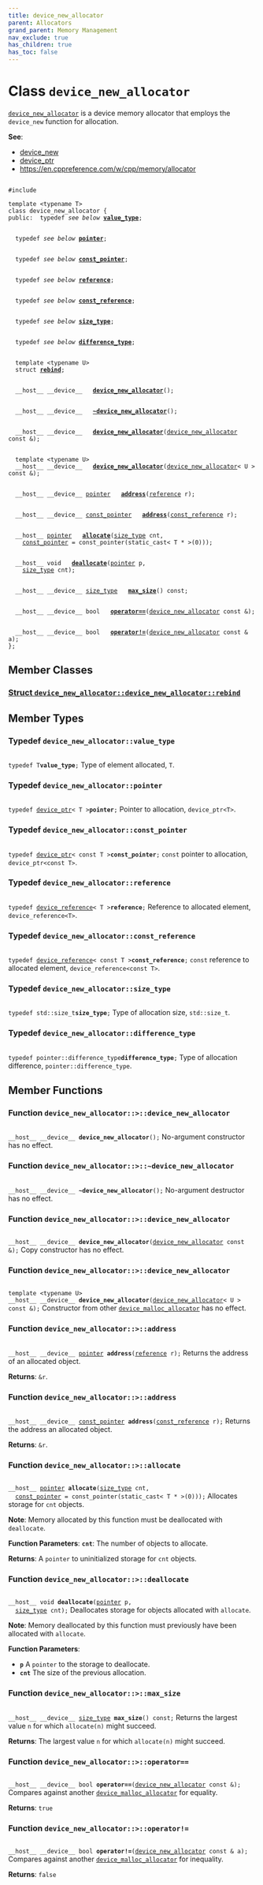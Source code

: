 ```yaml
---
title: device_new_allocator
parent: Allocators
grand_parent: Memory Management
nav_exclude: true
has_children: true
has_toc: false
---
```


# Class `device_new_allocator`

<code><a href="/api/classes/classdevice__new__allocator.html">device&#95;new&#95;allocator</a></code> is a device memory allocator that employs the <code>device&#95;new</code> function for allocation.

**See**:
* <a href="/api/groups/group__memory__management.html#function-device_new">device_new</a>
* <a href="/api/classes/classdevice__ptr.html">device_ptr</a>
* <a href="https://en.cppreference.com/w/cpp/memory/allocator">https://en.cppreference.com/w/cpp/memory/allocator</a>

<code class="doxybook">
<span>#include <thrust/device_new_allocator.h></span><br>
<span>template &lt;typename T&gt;</span>
<span>class device&#95;new&#95;allocator {</span>
<span>public:</span><span>&nbsp;&nbsp;typedef <i>see below</i> <b><a href="/api/classes/classdevice__new__allocator.html#typedef-value_type">value&#95;type</a></b>;</span>
<br>
<span>&nbsp;&nbsp;typedef <i>see below</i> <b><a href="/api/classes/classdevice__new__allocator.html#typedef-pointer">pointer</a></b>;</span>
<br>
<span>&nbsp;&nbsp;typedef <i>see below</i> <b><a href="/api/classes/classdevice__new__allocator.html#typedef-const_pointer">const&#95;pointer</a></b>;</span>
<br>
<span>&nbsp;&nbsp;typedef <i>see below</i> <b><a href="/api/classes/classdevice__new__allocator.html#typedef-reference">reference</a></b>;</span>
<br>
<span>&nbsp;&nbsp;typedef <i>see below</i> <b><a href="/api/classes/classdevice__new__allocator.html#typedef-const_reference">const&#95;reference</a></b>;</span>
<br>
<span>&nbsp;&nbsp;typedef <i>see below</i> <b><a href="/api/classes/classdevice__new__allocator.html#typedef-size_type">size&#95;type</a></b>;</span>
<br>
<span>&nbsp;&nbsp;typedef <i>see below</i> <b><a href="/api/classes/classdevice__new__allocator.html#typedef-difference_type">difference&#95;type</a></b>;</span>
<br>
<span>&nbsp;&nbsp;template &lt;typename U&gt;</span>
<span>&nbsp;&nbsp;struct <b><a href="/api/classes/structdevice__new__allocator_1_1rebind.html">rebind</a></b>;</span>
<br>
<span>&nbsp;&nbsp;__host__ __device__ </span><span>&nbsp;&nbsp;<b><a href="/api/classes/classdevice__new__allocator.html#function-device_new_allocator">device&#95;new&#95;allocator</a></b>();</span>
<br>
<span>&nbsp;&nbsp;__host__ __device__ </span><span>&nbsp;&nbsp;<b><a href="/api/classes/classdevice__new__allocator.html#function-~device_new_allocator">~device&#95;new&#95;allocator</a></b>();</span>
<br>
<span>&nbsp;&nbsp;__host__ __device__ </span><span>&nbsp;&nbsp;<b><a href="/api/classes/classdevice__new__allocator.html#function-device_new_allocator">device&#95;new&#95;allocator</a></b>(<a href="/api/classes/classdevice__new__allocator.html">device_new_allocator</a> const &);</span>
<br>
<span>&nbsp;&nbsp;template &lt;typename U&gt;</span>
<span>&nbsp;&nbsp;__host__ __device__ </span><span>&nbsp;&nbsp;<b><a href="/api/classes/classdevice__new__allocator.html#function-device_new_allocator">device&#95;new&#95;allocator</a></b>(<a href="/api/classes/classdevice__new__allocator.html">device_new_allocator</a>< U > const &);</span>
<br>
<span>&nbsp;&nbsp;__host__ __device__ <a href="/api/classes/classdevice__new__allocator.html#typedef-pointer">pointer</a> </span><span>&nbsp;&nbsp;<b><a href="/api/classes/classdevice__new__allocator.html#function-address">address</a></b>(<a href="/api/classes/classdevice__new__allocator.html#typedef-reference">reference</a> r);</span>
<br>
<span>&nbsp;&nbsp;__host__ __device__ <a href="/api/classes/classdevice__new__allocator.html#typedef-const_pointer">const_pointer</a> </span><span>&nbsp;&nbsp;<b><a href="/api/classes/classdevice__new__allocator.html#function-address">address</a></b>(<a href="/api/classes/classdevice__new__allocator.html#typedef-const_reference">const_reference</a> r);</span>
<br>
<span>&nbsp;&nbsp;__host__ <a href="/api/classes/classdevice__new__allocator.html#typedef-pointer">pointer</a> </span><span>&nbsp;&nbsp;<b><a href="/api/classes/classdevice__new__allocator.html#function-allocate">allocate</a></b>(<a href="/api/classes/classdevice__new__allocator.html#typedef-size_type">size_type</a> cnt,</span>
<span>&nbsp;&nbsp;&nbsp;&nbsp;<a href="/api/classes/classdevice__new__allocator.html#typedef-const_pointer">const_pointer</a> = const&#95;pointer(static&#95;cast&lt; T &#42; &gt;(0)));</span>
<br>
<span>&nbsp;&nbsp;__host__ void </span><span>&nbsp;&nbsp;<b><a href="/api/classes/classdevice__new__allocator.html#function-deallocate">deallocate</a></b>(<a href="/api/classes/classdevice__new__allocator.html#typedef-pointer">pointer</a> p,</span>
<span>&nbsp;&nbsp;&nbsp;&nbsp;<a href="/api/classes/classdevice__new__allocator.html#typedef-size_type">size_type</a> cnt);</span>
<br>
<span>&nbsp;&nbsp;__host__ __device__ <a href="/api/classes/classdevice__new__allocator.html#typedef-size_type">size_type</a> </span><span>&nbsp;&nbsp;<b><a href="/api/classes/classdevice__new__allocator.html#function-max_size">max&#95;size</a></b>() const;</span>
<br>
<span>&nbsp;&nbsp;__host__ __device__ bool </span><span>&nbsp;&nbsp;<b><a href="/api/classes/classdevice__new__allocator.html#function-operator==">operator==</a></b>(<a href="/api/classes/classdevice__new__allocator.html">device_new_allocator</a> const &);</span>
<br>
<span>&nbsp;&nbsp;__host__ __device__ bool </span><span>&nbsp;&nbsp;<b><a href="/api/classes/classdevice__new__allocator.html#function-operator!=">operator!=</a></b>(<a href="/api/classes/classdevice__new__allocator.html">device_new_allocator</a> const & a);</span>
<span>};</span>
</code>

## Member Classes

<h3 id="struct-device_new_allocator::rebind">
<a href="/api/classes/structdevice__new__allocator_1_1rebind.html">Struct <code>device&#95;new&#95;allocator::device&#95;new&#95;allocator::rebind</code>
</a>
</h3>


## Member Types

<h3 id="typedef-value_type">
Typedef <code>device&#95;new&#95;allocator::value&#95;type</code>
</h3>

<code class="doxybook">
<span>typedef T<b>value_type</b>;</span></code>
Type of element allocated, <code>T</code>. 

<h3 id="typedef-pointer">
Typedef <code>device&#95;new&#95;allocator::pointer</code>
</h3>

<code class="doxybook">
<span>typedef <a href="/api/classes/classdevice__ptr.html">device_ptr</a>< T ><b>pointer</b>;</span></code>
Pointer to allocation, <code>device&#95;ptr&lt;T&gt;</code>. 

<h3 id="typedef-const_pointer">
Typedef <code>device&#95;new&#95;allocator::const&#95;pointer</code>
</h3>

<code class="doxybook">
<span>typedef <a href="/api/classes/classdevice__ptr.html">device_ptr</a>< const T ><b>const_pointer</b>;</span></code>
<code>const</code> pointer to allocation, <code>device&#95;ptr&lt;const T&gt;</code>. 

<h3 id="typedef-reference">
Typedef <code>device&#95;new&#95;allocator::reference</code>
</h3>

<code class="doxybook">
<span>typedef <a href="/api/classes/classdevice__reference.html">device_reference</a>< T ><b>reference</b>;</span></code>
Reference to allocated element, <code>device&#95;reference&lt;T&gt;</code>. 

<h3 id="typedef-const_reference">
Typedef <code>device&#95;new&#95;allocator::const&#95;reference</code>
</h3>

<code class="doxybook">
<span>typedef <a href="/api/classes/classdevice__reference.html">device_reference</a>< const T ><b>const_reference</b>;</span></code>
<code>const</code> reference to allocated element, <code>device&#95;reference&lt;const T&gt;</code>. 

<h3 id="typedef-size_type">
Typedef <code>device&#95;new&#95;allocator::size&#95;type</code>
</h3>

<code class="doxybook">
<span>typedef std::size_t<b>size_type</b>;</span></code>
Type of allocation size, <code>std::size&#95;t</code>. 

<h3 id="typedef-difference_type">
Typedef <code>device&#95;new&#95;allocator::difference&#95;type</code>
</h3>

<code class="doxybook">
<span>typedef pointer::difference_type<b>difference_type</b>;</span></code>
Type of allocation difference, <code>pointer::difference&#95;type</code>. 


## Member Functions

<h3 id="function-device_new_allocator">
Function <code>device&#95;new&#95;allocator::&gt;::device&#95;new&#95;allocator</code>
</h3>

<code class="doxybook">
<span>__host__ __device__ </span><span><b>device_new_allocator</b>();</span></code>
No-argument constructor has no effect. 

<h3 id="function-~device_new_allocator">
Function <code>device&#95;new&#95;allocator::&gt;::~device&#95;new&#95;allocator</code>
</h3>

<code class="doxybook">
<span>__host__ __device__ </span><span><b>~device_new_allocator</b>();</span></code>
No-argument destructor has no effect. 

<h3 id="function-device_new_allocator">
Function <code>device&#95;new&#95;allocator::&gt;::device&#95;new&#95;allocator</code>
</h3>

<code class="doxybook">
<span>__host__ __device__ </span><span><b>device_new_allocator</b>(<a href="/api/classes/classdevice__new__allocator.html">device_new_allocator</a> const &);</span></code>
Copy constructor has no effect. 

<h3 id="function-device_new_allocator">
Function <code>device&#95;new&#95;allocator::&gt;::device&#95;new&#95;allocator</code>
</h3>

<code class="doxybook">
<span>template &lt;typename U&gt;</span>
<span>__host__ __device__ </span><span><b>device_new_allocator</b>(<a href="/api/classes/classdevice__new__allocator.html">device_new_allocator</a>< U > const &);</span></code>
Constructor from other <code><a href="/api/classes/classdevice__malloc__allocator.html">device&#95;malloc&#95;allocator</a></code> has no effect. 

<h3 id="function-address">
Function <code>device&#95;new&#95;allocator::&gt;::address</code>
</h3>

<code class="doxybook">
<span>__host__ __device__ <a href="/api/classes/classdevice__new__allocator.html#typedef-pointer">pointer</a> </span><span><b>address</b>(<a href="/api/classes/classdevice__new__allocator.html#typedef-reference">reference</a> r);</span></code>
Returns the address of an allocated object. 

**Returns**:
<code>&r</code>. 

<h3 id="function-address">
Function <code>device&#95;new&#95;allocator::&gt;::address</code>
</h3>

<code class="doxybook">
<span>__host__ __device__ <a href="/api/classes/classdevice__new__allocator.html#typedef-const_pointer">const_pointer</a> </span><span><b>address</b>(<a href="/api/classes/classdevice__new__allocator.html#typedef-const_reference">const_reference</a> r);</span></code>
Returns the address an allocated object. 

**Returns**:
<code>&r</code>. 

<h3 id="function-allocate">
Function <code>device&#95;new&#95;allocator::&gt;::allocate</code>
</h3>

<code class="doxybook">
<span>__host__ <a href="/api/classes/classdevice__new__allocator.html#typedef-pointer">pointer</a> </span><span><b>allocate</b>(<a href="/api/classes/classdevice__new__allocator.html#typedef-size_type">size_type</a> cnt,</span>
<span>&nbsp;&nbsp;<a href="/api/classes/classdevice__new__allocator.html#typedef-const_pointer">const_pointer</a> = const&#95;pointer(static&#95;cast&lt; T &#42; &gt;(0)));</span></code>
Allocates storage for <code>cnt</code> objects. 

**Note**:
Memory allocated by this function must be deallocated with <code>deallocate</code>. 

**Function Parameters**:
**`cnt`**: The number of objects to allocate. 

**Returns**:
A <code>pointer</code> to uninitialized storage for <code>cnt</code> objects. 

<h3 id="function-deallocate">
Function <code>device&#95;new&#95;allocator::&gt;::deallocate</code>
</h3>

<code class="doxybook">
<span>__host__ void </span><span><b>deallocate</b>(<a href="/api/classes/classdevice__new__allocator.html#typedef-pointer">pointer</a> p,</span>
<span>&nbsp;&nbsp;<a href="/api/classes/classdevice__new__allocator.html#typedef-size_type">size_type</a> cnt);</span></code>
Deallocates storage for objects allocated with <code>allocate</code>. 

**Note**:
Memory deallocated by this function must previously have been allocated with <code>allocate</code>. 

**Function Parameters**:
* **`p`** A <code>pointer</code> to the storage to deallocate. 
* **`cnt`** The size of the previous allocation. 

<h3 id="function-max_size">
Function <code>device&#95;new&#95;allocator::&gt;::max&#95;size</code>
</h3>

<code class="doxybook">
<span>__host__ __device__ <a href="/api/classes/classdevice__new__allocator.html#typedef-size_type">size_type</a> </span><span><b>max_size</b>() const;</span></code>
Returns the largest value <code>n</code> for which <code>allocate(n)</code> might succeed. 

**Returns**:
The largest value <code>n</code> for which <code>allocate(n)</code> might succeed. 

<h3 id="function-operator==">
Function <code>device&#95;new&#95;allocator::&gt;::operator==</code>
</h3>

<code class="doxybook">
<span>__host__ __device__ bool </span><span><b>operator==</b>(<a href="/api/classes/classdevice__new__allocator.html">device_new_allocator</a> const &);</span></code>
Compares against another <code><a href="/api/classes/classdevice__malloc__allocator.html">device&#95;malloc&#95;allocator</a></code> for equality. 

**Returns**:
<code>true</code>

<h3 id="function-operator!=">
Function <code>device&#95;new&#95;allocator::&gt;::operator!=</code>
</h3>

<code class="doxybook">
<span>__host__ __device__ bool </span><span><b>operator!=</b>(<a href="/api/classes/classdevice__new__allocator.html">device_new_allocator</a> const & a);</span></code>
Compares against another <code><a href="/api/classes/classdevice__malloc__allocator.html">device&#95;malloc&#95;allocator</a></code> for inequality. 

**Returns**:
<code>false</code>


